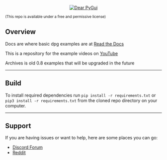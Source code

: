 
<a id="user-content-dear-pygui" class="anchor" aria-hidden="true" href="#Dear-PyGui-Examples">
 
<p align="center">
  <img src="https://github.com/hoffstadt/DearPyGui/blob/assets/newlogo.jpg?raw=true" alt="Dear PyGui">
</p>

</a>

<sub>(This repo is available under a free and permissive license)</sub>

## Overview
Docs are where basic dpg examples are at [Read the Docs](https://dearpygui.readthedocs.io/en/latest/index.html)

This is a repository for the example videos on [YouTube](https://www.youtube.com/channel/UCTMnJIjIB-h1hO6AvqG4KQw/featured)

Archives is old 0.8 examples that will be upgraded in the future

  ---
  
## Build
To install required dependencies run `pip install -r requirements.txt` or `pip3 install -r requirements.txt` 
from the cloned repo directory on your computer.
 
 ---
 
## Support
If you are having issues or want to help, here are some places you can go:
- [Discord Forum](https://discord.gg/tyE7Gu4)
- [Reddit](https://www.reddit.com/r/DearPyGui/)
